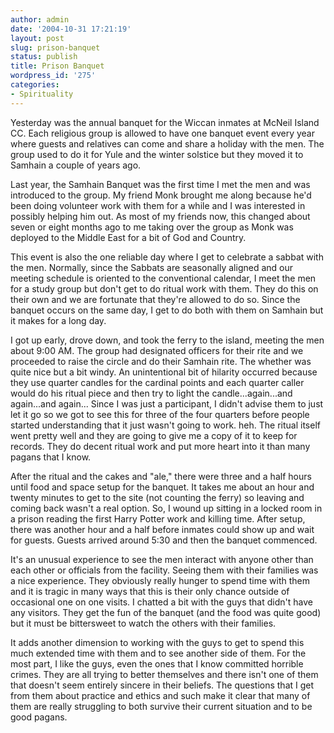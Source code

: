 ```yaml
---
author: admin
date: '2004-10-31 17:21:19'
layout: post
slug: prison-banquet
status: publish
title: Prison Banquet
wordpress_id: '275'
categories:
- Spirituality
---
```

<p>Yesterday was the annual banquet for the Wiccan inmates at McNeil Island CC. 
Each religious group is allowed to have one banquet event every year where 
guests and relatives can come and share a holiday with the men. The group used 
to do it for Yule and the winter solstice but they moved it to Samhain a couple 
of years ago.</p>
<p>Last year, the Samhain Banquet was the first time I met the men and was 
introduced to the group. My friend Monk brought me along because he&#39;d been doing 
volunteer work with them for a while and I was interested in possibly helping 
him out. As most of my friends now, this changed about seven or eight months ago 
to me taking over the group as Monk was deployed to the Middle East for a bit of 
God and Country.</p>
<p>This event is also the one reliable day where I get to celebrate a sabbat 
with the men. Normally, since the Sabbats are seasonally aligned and our meeting 
schedule is oriented to the conventional calendar, I meet the men for a study 
group but don&#39;t get to do ritual work with them. They do this on their own and 
we are fortunate that they&#39;re allowed to do so. Since the banquet occurs on the 
same day, I get to do both with them on Samhain but it makes for a long day.</p>
<p>I got up early, drove down, and took the ferry to the island, meeting the men 
about 9:00 AM. The group had designated officers for their rite and we proceeded 
to raise the circle and do their Samhain rite. The whether was quite nice but a 
bit windy. An unintentional bit of hilarity occurred because they use quarter 
candles for the cardinal points and each quarter caller would do his ritual 
piece and then try to light the candle...again...and again...and again... Since 
I was just a participant, I didn&#39;t advise them to just let it go so we got to 
see this for three of the four quarters before people started understanding that 
it just wasn&#39;t going to work. heh. The ritual itself went pretty well and they 
are going to give me a copy of it to keep for records. They do decent ritual 
work and put more heart into it than many pagans that I know.</p>
<p>After the ritual and the cakes and &quot;ale,&quot; there were three and a half hours 
until food and space setup for the banquet. It takes me about an hour and twenty 
minutes to get to the site (not counting the ferry) so leaving and coming back 
wasn&#39;t a real option. So, I wound up sitting in a locked room in a prison 
reading the first Harry Potter work and killing time. After setup, there was 
another hour and a half before inmates could show up and wait for guests. Guests 
arrived around 5:30 and then the banquet commenced. </p>
<p>It&#39;s an unusual experience to see the men interact with anyone other than 
each other or officials from the facility. Seeing them with their families was a 
nice experience. They obviously really hunger to spend time with them and it is 
tragic in many ways that this is their only chance outside of occasional one on 
one visits. I chatted a bit with the guys that didn&#39;t have any visitors. They 
get the fun of the banquet (and the food was quite good) but it must be 
bittersweet to watch the others with their families. </p>
<p>It adds another dimension to working with the guys to get to spend this much 
extended time with them and to see another side of them. For the most part, I 
like the guys, even the ones that I know committed horrible crimes. They are all 
trying to better themselves and there isn&#39;t one of them that doesn&#39;t seem 
entirely sincere in their beliefs. The questions that I get from them about 
practice and ethics and such make it clear that many of them are really 
struggling to both survive their current situation and to be good pagans.</p>
